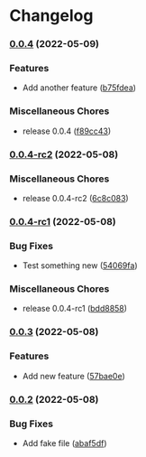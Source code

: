 # Changelog

### [0.0.4](https://github.com/cloudquery/cq-provider-releaseplayground/compare/v0.0.4-rc2...v0.0.4) (2022-05-09)


### Features

* Add another feature ([b75fdea](https://github.com/cloudquery/cq-provider-releaseplayground/commit/b75fdea75e2d2bdaa32f31e75c54d8ee08a74bec))


### Miscellaneous Chores

* release 0.0.4 ([f89cc43](https://github.com/cloudquery/cq-provider-releaseplayground/commit/f89cc43a76a8a9e29afed97138c2bd5513d141ce))

### [0.0.4-rc2](https://github.com/cloudquery/cq-provider-releaseplayground/compare/v0.0.4-rc1...v0.0.4-rc2) (2022-05-08)


### Miscellaneous Chores

* release 0.0.4-rc2 ([6c8c083](https://github.com/cloudquery/cq-provider-releaseplayground/commit/6c8c083b230db821f77f470e529f66fb896d78cf))

### [0.0.4-rc1](https://github.com/cloudquery/cq-provider-releaseplayground/compare/v0.0.3...v0.0.4-rc1) (2022-05-08)


### Bug Fixes

* Test something new ([54069fa](https://github.com/cloudquery/cq-provider-releaseplayground/commit/54069fa3ce8868888e432b52bf107631b0d96497))


### Miscellaneous Chores

* release 0.0.4-rc1 ([bdd8858](https://github.com/cloudquery/cq-provider-releaseplayground/commit/bdd8858370614bb55bc4b5ae97f1875c76dc8f1f))

### [0.0.3](https://github.com/cloudquery/cq-provider-releaseplayground/compare/v0.0.2...v0.0.3) (2022-05-08)


### Features

* Add new feature ([57bae0e](https://github.com/cloudquery/cq-provider-releaseplayground/commit/57bae0e8f92bc31a833a56298b9e5ef9ec374c81))

### [0.0.2](https://github.com/cloudquery/cq-provider-releaseplayground/compare/v0.0.1...v0.0.2) (2022-05-08)


### Bug Fixes

* Add fake file ([abaf5df](https://github.com/cloudquery/cq-provider-releaseplayground/commit/abaf5df927997f12dcb20538e7b088e413d2c59f))
